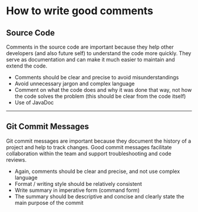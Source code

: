 # How to write good comments

## Source Code

Comments in the source code are important because they help other 
developers (and also future self) to understand the code more quickly. 
They serve as documentation and can make it much easier to maintain and extend
the code.

* Comments should be clear and precise to avoid misunderstandings
* Avoid unnecessary jargon and complex language
* Comment on what the code does and why it was done that way, not how the code
  solves the problem (this should be clear from the code itself)
* Use of JavaDoc

***
## Git Commit Messages

Git commit messages are important because they document the history of 
a project and help to track changes. Good commit messages facilitate collaboration 
within the team and support troubleshooting and code reviews.

* Again, comments should be clear and precise, and not use complex language
* Format / writing style should be relatively consistent
* Write summary in imperative form (command form)
* The summary should be descriptive and concise and clearly 
  state the main purpose of the commit